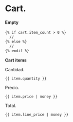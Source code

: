 # Cart.

#### Empty
```html
{% if cart.item_count > 0 %}
  //
{% else %}
  //
{% endif %}
```

**Cart items**

Cantidad.
```
{{ item.quantity }}
```

Precio.
```
{{ item.price | money }}
```

Total.
```
{{ item.line_price | money }}
```


